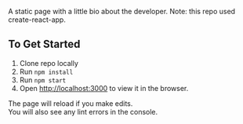 A static page with a little bio about the developer.
Note: this repo used create-react-app.

## To Get Started

1. Clone repo locally
2. Run `npm install`
3. Run `npm start`
4. Open [http://localhost:3000](http://localhost:3000) to view it in the browser.

The page will reload if you make edits.<br>
You will also see any lint errors in the console.

